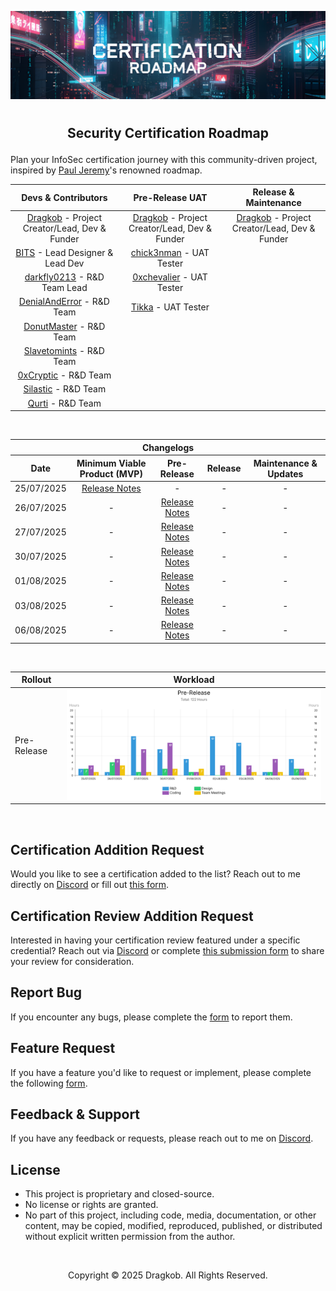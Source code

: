 <!-- Picture + Title + Separator -->
<span title="AI-Generated | Generated with Google Gemini."><img src="https://github.com/Dragkob/Security-Certification-Roadmap/blob/main/Media/banner.png" /></span>
# 
<h2 align="center"><p>Security Certification Roadmap</p></h2>

<!-- Core Content -->
<!-- START DEVS & CONTRIBS-->

  
Plan your InfoSec certification journey with this community-driven project, inspired by [Paul Jeremy](https://pauljerimy.com/)'s renowned roadmap.

| Devs & Contributors                                                             | Pre-Release UAT                                                       | Release & Maintenance                                                 |
|:-------------------------------------------------------------------------------:|:---------------------------------------------------------------------:|:---------------------------------------------------------------------:|
| [Dragkob](https://dragkob.com) - Project Creator/Lead, Dev & Funder             | [Dragkob](https://dragkob.com) - Project Creator/Lead, Dev & Funder   | [Dragkob](https://dragkob.com) - Project Creator/Lead, Dev & Funder   |
| [BITS](https://bitsdigitalagency.com/) - Lead Designer & Lead Dev               | [chick3nman](https://www.linkedin.com/in/chick3nman/) - UAT Tester    |                                                                       |
| [darkfly0213](https://github.com/darkfly02131) - R&D Team Lead                  | [0xchevalier](https://www.linkedin.com/in/0xchevalier/) - UAT Tester  |                                                                       |
| [DenialAndError](https://tryhackme.com/p/DenialAndError) - R&D Team             |  [Tikka](https://github.com/rioaxi) - UAT Tester                      |                                                                       |
| [DonutMaster](https://donutmaster.github.io/) - R&D Team                        |                                                                       |                                                                       |
| [Slavetomints](https://slavetomints.com/) - R&D Team                            |                                                                       |                                                                       |
| [0xCryptic](https://www.linkedin.com/in/joaquin-ocampo26/) - R&D Team           |                                                                       |                                                                       |
| [Silastic](https://github.com/Silas-Xeransis) - R&D Team                        |                                                                       |                                                                       |
| [Qurti](https://github.com/QurtiDev) - R&D Team                                 |                                                                       |                                                                       |

<!-- END DEVS & CONTRIBS-->

<!-- START CHANGELOGS -->
<br />

<table>
  <thead>
    <tr>
      <th colspan="5" style="text-align:center;">Changelogs</th>
    </tr>
    <tr>
      <th>Date</th>
      <th>Minimum Viable Product (MVP)</th>
      <th>Pre-Release</th>
      <th>Release</th>
      <th>Maintenance & Updates</th>
    </tr>
  </thead>
  <tbody>
    <tr>
      <td align="center">25/07/2025</td>
      <td align="center"><a href="https://github.com/Dragkob/Security-Certification-Roadmap/blob/main/Changelogs/25-07-2025.md">Release Notes</a></td>
      <td align="center">-</td>
      <td align="center">-</td>
      <td align="center">-</td>
    </tr>
    <tr>
      <td align="center">26/07/2025</td>
      <td align="center">-</td>
      <td align="center"><a href="https://github.com/Dragkob/Security-Certification-Roadmap/blob/main/Changelogs/26-07-2025.md">Release Notes</a></td>
      <td align="center">-</td>
      <td align="center">-</td>
    </tr>
    <tr>
      <td align="center">27/07/2025</td>
      <td align="center">-</td>
      <td align="center"><a href="https://github.com/Dragkob/Security-Certification-Roadmap/blob/main/Changelogs/27-07-2025.md">Release Notes</a></td>
      <td align="center">-</td>
      <td align="center">-</td>
    </tr>
    <tr>
      <td align="center">30/07/2025</td>
      <td align="center">-</td>
      <td align="center"><a href="https://github.com/Dragkob/Security-Certification-Roadmap/blob/main/Changelogs/30-07-2025.md">Release Notes</a></td>
      <td align="center">-</td>
      <td align="center">-</td>
    </tr>
    <tr>
      <td align="center">01/08/2025</td>
      <td align="center">-</td>
      <td align="center"><a href="https://github.com/Dragkob/Security-Certification-Roadmap/blob/main/Changelogs/01-08-2025.md">Release Notes</a></td>
      <td align="center">-</td>
      <td align="center">-</td>
    </tr>
    <tr>
      <td align="center">03/08/2025</td>
      <td align="center">-</td>
      <td align="center"><a href="https://github.com/Dragkob/Security-Certification-Roadmap/blob/main/Changelogs/03-08-2025.md">Release Notes</a></td>
      <td align="center">-</td>
      <td align="center">-</td>
    </tr>
    <tr>
      <td align="center">06/08/2025</td>
      <td align="center">-</td>
      <td align="center"><a href="https://github.com/Dragkob/Security-Certification-Roadmap/blob/main/Changelogs/06-08-2025.md">Release Notes</a></td>
      <td align="center">-</td>
      <td align="center">-</td>
    </tr>
  </tbody>
</table>

<!-- END CHANGELOGS -->

<br />

<table>
    <thead>
      <tr>
        <th style="text-align:center;">Rollout</td>
        <th style="text-align:center;">Workload</td>
      </tr>
    </thead>
  <tbody>
    <tr>
      <td>Pre-Release</td>
      <td><img style="width: 690px; height: auto;" src="https://github.com/Dragkob/Security-Certification-Roadmap/blob/main/Media/WorkloadPreReleaseV2.png" /></td>
    </tr>
  </tbody>
</table>

<br />

<!-- Request & Support -->
## Certification Addition Request
Would you like to see a certification added to the list? Reach out to me directly on [Discord](https://discord.com/invite/QuPszM8KNM) or fill out [this form](https://forms.gle/Mawf3SZCpDGjQ6ft5).

## Certification Review Addition Request
Interested in having your certification review featured under a specific credential? Reach out via [Discord](https://discord.com/invite/QuPszM8KNM) or complete [this submission form](https://forms.gle/KNM9X4Z8ZPNwNoKZ9) to share your review for consideration.

## Report Bug
If you encounter any bugs, please complete the [form](https://forms.gle/7CLjgezPmgvhztqq7) to report them.

## Feature Request
If you have a feature you'd like to request or implement, please complete the following [form](https://forms.gle/F8Extq3nJtssBKQc8).

## Feedback & Support
If you have any feedback or requests, please reach out to me on [Discord](https://discord.com/invite/QuPszM8KNM).

## License
- This project is proprietary and closed-source.
- No license or rights are granted.
- No part of this project, including code, media, documentation, or other content, may be copied, modified, reproduced, published, or distributed without explicit written permission from the author.
<br />
<p align="center">Copyright © 2025 Dragkob. All Rights Reserved.</p>
